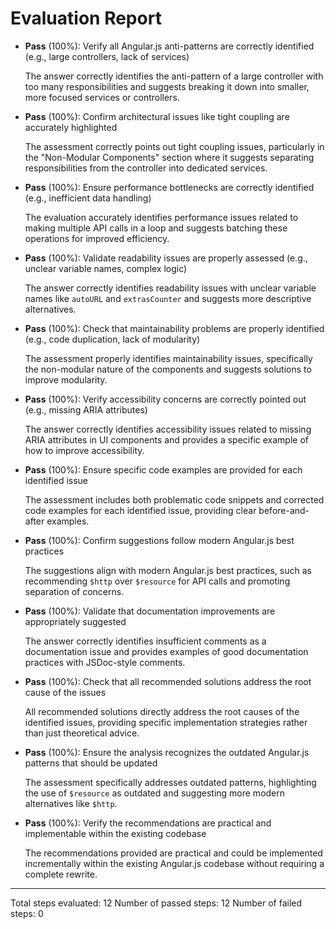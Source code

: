 # Evaluation Report

- **Pass** (100%): Verify all Angular.js anti-patterns are correctly identified (e.g., large controllers, lack of services)
  
  The answer correctly identifies the anti-pattern of a large controller with too many responsibilities and suggests breaking it down into smaller, more focused services or controllers.

- **Pass** (100%): Confirm architectural issues like tight coupling are accurately highlighted
  
  The assessment correctly points out tight coupling issues, particularly in the "Non-Modular Components" section where it suggests separating responsibilities from the controller into dedicated services.

- **Pass** (100%): Ensure performance bottlenecks are correctly identified (e.g., inefficient data handling)
  
  The evaluation accurately identifies performance issues related to making multiple API calls in a loop and suggests batching these operations for improved efficiency.

- **Pass** (100%): Validate readability issues are properly assessed (e.g., unclear variable names, complex logic)
  
  The answer correctly identifies readability issues with unclear variable names like `autoURL` and `extrasCounter` and suggests more descriptive alternatives.

- **Pass** (100%): Check that maintainability problems are properly identified (e.g., code duplication, lack of modularity)
  
  The assessment properly identifies maintainability issues, specifically the non-modular nature of the components and suggests solutions to improve modularity.

- **Pass** (100%): Verify accessibility concerns are correctly pointed out (e.g., missing ARIA attributes)
  
  The answer correctly identifies accessibility issues related to missing ARIA attributes in UI components and provides a specific example of how to improve accessibility.

- **Pass** (100%): Ensure specific code examples are provided for each identified issue
  
  The assessment includes both problematic code snippets and corrected code examples for each identified issue, providing clear before-and-after examples.

- **Pass** (100%): Confirm suggestions follow modern Angular.js best practices
  
  The suggestions align with modern Angular.js best practices, such as recommending `$http` over `$resource` for API calls and promoting separation of concerns.

- **Pass** (100%): Validate that documentation improvements are appropriately suggested
  
  The answer correctly identifies insufficient comments as a documentation issue and provides examples of good documentation practices with JSDoc-style comments.

- **Pass** (100%): Check that all recommended solutions address the root cause of the issues
  
  All recommended solutions directly address the root causes of the identified issues, providing specific implementation strategies rather than just theoretical advice.

- **Pass** (100%): Ensure the analysis recognizes the outdated Angular.js patterns that should be updated
  
  The assessment specifically addresses outdated patterns, highlighting the use of `$resource` as outdated and suggesting more modern alternatives like `$http`.

- **Pass** (100%): Verify the recommendations are practical and implementable within the existing codebase
  
  The recommendations provided are practical and could be implemented incrementally within the existing Angular.js codebase without requiring a complete rewrite.

---

Total steps evaluated: 12
Number of passed steps: 12
Number of failed steps: 0